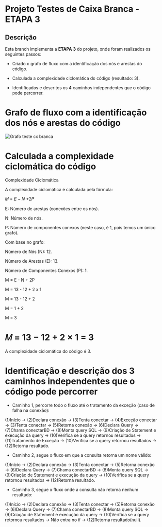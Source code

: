 # Projeto Testes de Caixa Branca - ETAPA 3

## Descrição
Esta branch implementa a **ETAPA 3** do projeto, onde foram realizados os seguintes passos:

- Criado o grafo de fluxo com a identificação dos nós e arestas do código.
  
- Calculada a complexidade ciclomática do código (resultado: 3).
  
- Identificados e descritos os 4 caminhos independentes que o código pode percorrer.

# Grafo de fluxo com a identificação dos nós e arestas do código

![Grafo teste cx branca](https://github.com/user-attachments/assets/1ae5eb63-8895-4360-9d68-9bb655068c74)

# Calculada a complexidade ciclomática do código

Complexidade Ciclomática

A complexidade ciclomática é calculada pela fórmula:

𝑀 = 𝐸 − 𝑁 +2𝑃

E: Número de arestas (conexões entre os nós).

N: Número de nós.

P: Número de componentes conexos (neste caso, é 1, pois temos um único grafo).

Com base no grafo:

Número de Nós (N): 12.

Número de Arestas (E): 13.

Número de Componentes Conexos (P): 1.

M =  E - N + 2P

M = 13 - 12 + 2 x 1

M = 13 - 12 + 2

M = 1 + 2


M = 3

 # 𝑀 = 13 − 12 + 2 × 1 = 3
A complexidade ciclomática do código é 3.

# Identificação e descrição dos 3 caminhos independentes que o código pode percorrer
 - Caminho 1, percorre todo o fluxo até o tratamento da exceção (caso de falha na conexão):
   
(1)Início → (2)Declara conexão → (3)Tenta conectar → (4)Exceção conectar → (3)Tenta conectar → (5)Retorna conexão → (6)Declara Query → (7)Chama conectarBD → (8)Monta query SQL → (9)Criação de Statement e execução da query → (10)Verifica se a query retornou resultados → (11)Tratamento de Exceção → (10)Verifica se a query retornou resultados → (12)Retorna resultado.

- Caminho 2, segue o fluxo em que a consulta retorna um nome válido:
  
(1)Início → (2)Declara conexão → (3)Tenta conectar → (5)Retorna conexão → (6)Declara Query → (7)Chama conectarBD → (8)Monta query SQL → (9)Criação de Statement e execução da query → (10)Verifica se a query retornou resultados → (12)Retorna resultado.

- Caminho 3, segue o fluxo onde a consulta não retorna nenhum resultado:
  
(1)Início → (2)Declara conexão → (3)Tenta conectar → (5)Retorna conexão → (6)Declara Query → (7)Chama conectarBD → (8)Monta query SQL → (9)Criação de Statement e execução da query → (10)Verifica se a query retornou resultados →  Não entra no if  → (12)Retorna resultado(null).







